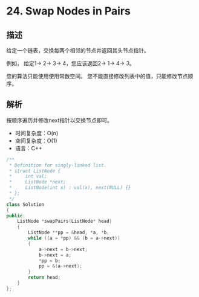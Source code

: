 # 24. Swap Nodes in Pairs

## 描述
给定一个链表，交换每两个相邻的节点并返回其头节点指针。

例如，
给定1-> 2-> 3-> 4，您应该返回2-> 1-> 4-> 3。

您的算法只能使用使用常数空间。 您不能直接修改列表中的值，只能修改节点顺序。

## 解析
按顺序遍历并修改next指针以交换节点即可。

- 时间复杂度：O(n)  
- 空间复杂度：O(1)
- 语言：C++

```C++
/**
 * Definition for singly-linked list.
 * struct ListNode {
 *     int val;
 *     ListNode *next;
 *     ListNode(int x) : val(x), next(NULL) {}
 * };
 */
class Solution 
{
public:
    ListNode *swapPairs(ListNode* head) 
    {
        ListNode **pp = &head, *a, *b;
        while ((a = *pp) && (b = a->next)) 
        {
            a->next = b->next;
            b->next = a;
            *pp = b;
            pp = &(a->next);
        }
        return head;
    }
};
```


